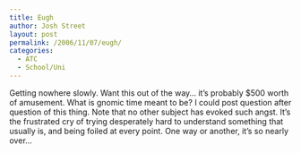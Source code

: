 ```yaml
---
title: Eugh
author: Josh Street
layout: post
permalink: /2006/11/07/eugh/
categories:
  - ATC
  - School/Uni
---
```

Getting nowhere slowly. Want this out of the way&#8230; it&#8217;s probably $500 worth of amusement. What is gnomic time meant to be? I could post question after question of this thing. Note that no other subject has evoked such angst. It&#8217;s the frustrated cry of trying desperately hard to understand something that usually is, and being foiled at every point. One way or another, it&#8217;s so nearly over&#8230;